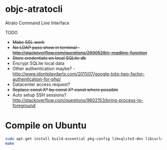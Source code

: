 objc-atratocli
==============

Atrato Command Line Interface

TODO
- ~~Make SSL work~~
- ~~No LDAP pass show in terminal - http://stackoverflow.com/questions/2600528/c-readline-function~~
- ~~Store credentials on local SQLite db~~
- Encrypt SQLite local data
- Other authentication maybe? - http://www.idontplaydarts.com/2011/07/google-totp-two-factor-authentication-for-php/
- Datacenter access request?
- ~~Replace const X* by const X* const where possible~~
- Auto setup SSH sessions? http://stackoverflow.com/questions/9602153/bring-process-to-foreground

Compile on Ubuntu
=============
```bash
sudo apt-get install build-essential pkg-config libsqlite3-dev libcurl4-openssl-dev
make
```
